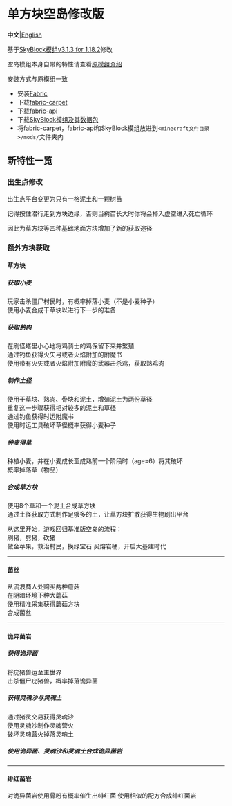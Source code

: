 # 单方块空岛修改版

**中文**|[English](README_en.md)

基于[SkyBlock模组v3.1.3 for 1.18.2](https://github.com/jsorrell/skyblock)修改

空岛模组本身自带的特性请查看[原模组介绍](https://github.com/jsorrell/skyblock/blob/1.18/README_cn.md)

安装方式与原模组一致

+ 安装[Fabric](https://fabricmc.net/use)
+ 下载[fabric-carpet](https://www.curseforge.com/minecraft/mc-mods/carpet/files/)
+ 下载[fabric-api](https://www.curseforge.com/minecraft/mc-mods/fabric-api/files)
+ 下载[SkyBlock模组及其数据包](https://github.com/jsorrell/skyblock/releases)
+ 将fabric-carpet，fabric-api和SkyBlock模组放进到`<minecraft文件目录>/mods/`文件夹内

## 新特性一览

### 出生点修改
出生点平台变更为只有一格泥土和一颗树苗

记得按住潜行走到方块边缘，否则当树苗长大时你将会掉入虚空进入死亡循环

因此为草方块等四种基础地面方块增加了新的获取途径

### 额外方块获取

#### 草方块

##### 获取小麦
玩家击杀僵尸村民时，有概率掉落小麦（不是小麦种子）   
使用小麦合成干草块以进行下一步的准备

##### 获取熟肉
在刷怪塔里小心地将鸡骑士的鸡保留下来并繁殖  
通过钓鱼获得火矢弓或者火焰附加的附魔书  
使用带有火矢或者火焰附加附魔的武器击杀鸡，获取熟鸡肉

##### 制作土径
使用干草块、熟肉、骨块和泥土，增殖泥土为两份草径  
重复这一步骤获得相对较多的泥土和草径  
通过钓鱼获得时运附魔书  
使用时运工具破坏草径概率获得小麦种子

##### 种麦得草
种植小麦，并在小麦成长至成熟前一个阶段时（age=6）将其破坏  
概率掉落草（物品）

##### 合成草方块
使用8个草和一个泥土合成草方块  
通过土径获取方式制作足够多的土，让草方块扩散获得生物刷出平台

从这里开始，游戏回归基准版空岛的流程：  
刷猪，劈猪，砍猪  
做金苹果，救治村民，换绿宝石
买熔岩桶，开启大基建时代

---

#### 菌丝
从流浪商人处购买两种蘑菇  
在阴暗环境下种大蘑菇  
使用精准采集获得蘑菇方块  
合成菌丝

---

#### 诡异菌岩

##### 获得诡异菌
将疣猪兽运至主世界  
击杀僵尸疣猪兽，概率掉落诡异菌

##### 获得灵魂沙与灵魂土
通过猪灵交易获得灵魂沙  
使用灵魂沙制作灵魂营火  
破坏灵魂营火掉落灵魂土

##### 使用诡异菌、灵魂沙和灵魂土合成诡异菌岩

---

#### 绯红菌岩
对诡异菌岩使用骨粉有概率催生出绯红菌
使用相似的配方合成绯红菌岩
